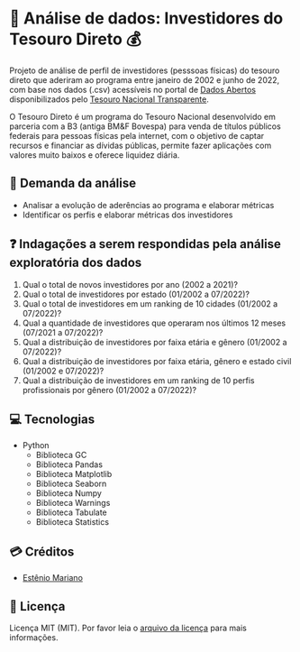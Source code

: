 # 🔎 Análise de dados: Investidores do Tesouro Direto 💰

Projeto de análise de perfil de investidores (pesssoas físicas) do tesouro direto que aderiram ao programa entre janeiro de 2002 e junho de 2022, com base nos dados (.csv) acessíveis no portal de [Dados Abertos](https://www.tesourotransparente.gov.br/ckan/dataset) disponibilizados pelo [Tesouro Nacional Transparente](https://www.tesourotransparente.gov.br/).

O Tesouro Direto é um programa do Tesouro Nacional desenvolvido em parceria com a B3 (antiga BM&F Bovespa) para venda de títulos públicos federais para pessoas físicas pela internet, com o objetivo de captar recursos e financiar as dívidas públicas, permite fazer aplicações com valores muito baixos e oferece liquidez diária.

## 📃 Demanda da análise

- Analisar a evolução de aderências ao programa e elaborar métricas
- Identificar os perfis e elaborar métricas dos investidores 

## ❓ Indagações a serem respondidas pela análise exploratória dos dados

1. Qual o total de novos investidores por ano (2002 a 2021)?
2. Qual o total de investidores por estado (01/2002 a 07/2022)?
3. Qual o total de investidores em um ranking de 10 cidades (01/2002 a 07/2022)?
4. Qual a quantidade de investidores que operaram nos últimos 12 meses (07/2021 a 07/2022)?
5. Qual a distribuição de investidores por faixa etária e gênero (01/2002 a 07/2022)?
6. Qual a distribuição de investidores por faixa etária, gênero e estado civil (01/2002 e 07/2022)?
7. Qual a distribuição de investidores em um ranking de 10 perfis profissionais por gênero (01/2002 a 07/2022)?

## 💻 Tecnologias

- Python
    - Biblioteca GC
    - Biblioteca Pandas
    - Biblioteca Matplotlib
    - Biblioteca Seaborn
    - Biblioteca Numpy
    - Biblioteca Warnings
    - Biblioteca Tabulate
    - Biblioteca Statistics

## 💳 Créditos

- [Estênio Mariano](https://github.com/emso-exe)

## 🔖 Licença

Licença MIT (MIT). Por favor leia o [arquivo da licença](LICENSE.md) para mais informações.
